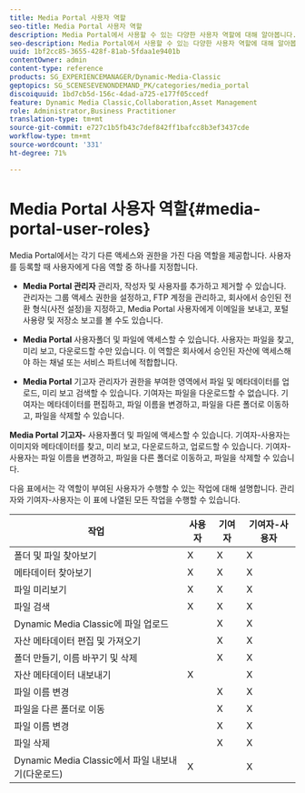 ```yaml
---
title: Media Portal 사용자 역할
seo-title: Media Portal 사용자 역할
description: Media Portal에서 사용할 수 있는 다양한 사용자 역할에 대해 알아봅니다.
seo-description: Media Portal에서 사용할 수 있는 다양한 사용자 역할에 대해 알아봅니다.
uuid: 1bf2cc85-3655-428f-81ab-5fdaa1e9401b
contentOwner: admin
content-type: reference
products: SG_EXPERIENCEMANAGER/Dynamic-Media-Classic
geptopics: SG_SCENESEVENONDEMAND_PK/categories/media_portal
discoiquuid: 1bd7cb5d-156c-4dad-a725-e177f05ccedf
feature: Dynamic Media Classic,Collaboration,Asset Management
role: Administrator,Business Practitioner
translation-type: tm+mt
source-git-commit: e727c1b5fb43c7def842ff1bafcc8b3ef3437cde
workflow-type: tm+mt
source-wordcount: '331'
ht-degree: 71%

---
```



# Media Portal 사용자 역할{#media-portal-user-roles}

Media Portal에서는 각기 다른 액세스와 권한을 가진 다음 역할을 제공합니다. 사용자를 등록할 때 사용자에게 다음 역할 중 하나를 지정합니다.

* **Media Portal 관리자**
관리자, 작성자 및 사용자를 추가하고 제거할 수 있습니다. 관리자는 그룹 액세스 권한을 설정하고, FTP 계정을 관리하고, 회사에서 승인된 전환 형식(사전 설정)을 지정하고, Media Portal 사용자에게 이메일을 보내고, 포털 사용량 및 저장소 보고를 볼 수도 있습니다.

* **Media Portal**
사용자폴더 및 파일에 액세스할 수 있습니다. 사용자는 파일을 찾고, 미리 보고, 다운로드할 수만 있습니다. 이 역할은 회사에서 승인된 자산에 액세스해야 하는 채널 또는 서비스 파트너에 적합합니다.

* **Media Portal**
기고자 관리자가 권한을 부여한 영역에서 파일 및 메타데이터를 업로드, 미리 보고 검색할 수 있습니다. 기여자는 파일을 다운로드할 수 없습니다. 기여자는 메타데이터를 편집하고, 파일 이름을 변경하고, 파일을 다른 폴더로 이동하고, 파일을 삭제할 수 있습니다.

**Media Portal 기고자-**
사용자폴더 및 파일에 액세스할 수 있습니다. 기여자-사용자는 이미지와 메타데이터를 찾고, 미리 보고, 다운로드하고, 업로드할 수 있습니다. 기여자-사용자는 파일 이름을 변경하고, 파일을 다른 폴더로 이동하고, 파일을 삭제할 수 있습니다.

다음 표에서는 각 역할이 부여된 사용자가 수행할 수 있는 작업에 대해 설명합니다. 관리자와 기여자-사용자는 이 표에 나열된 모든 작업을 수행할 수 있습니다.

| 작업 | 사용자 | 기여자 | 기여자-사용자 |
|--- |--- |--- |--- |
| 폴더 및 파일 찾아보기 | X | X | X |
| 메타데이터 찾아보기 | X | X | X |
| 파일 미리보기 | X | X | X |
| 파일 검색 | X | X | X |
| Dynamic Media Classic에 파일 업로드 |  | X | X |
| 자산 메타데이터 편집 및 가져오기 |  | X | X |
| 폴더 만들기, 이름 바꾸기 및 삭제 |  | X | X |
| 자산 메타데이터 내보내기 | X |  | X |
| 파일 이름 변경 |  | X | X |
| 파일을 다른 폴더로 이동 |  | X | X |
| 파일 이름 변경 |  | X | X |
| 파일 삭제 |  | X | X |
| Dynamic Media Classic에서 파일 내보내기(다운로드) | X |  | X |